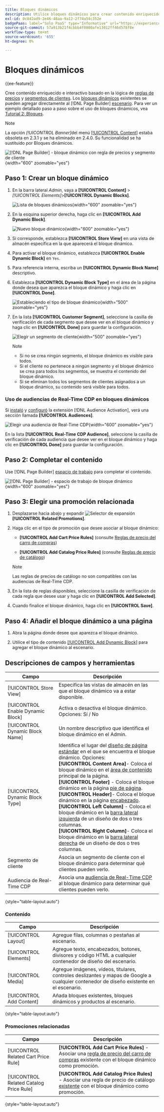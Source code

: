 ```yaml
---
title: Bloques dinámicos
description: Utilice bloques dinámicos para crear contenido enriquecido e interactivo que se base en la lógica de las reglas de precios y los segmentos de clientes.
exl-id: 0c842ad9-2e46-48aa-9a12-2f74a54c352e
badgePaas: label="Solo PaaS" type="Informative" url="https://experienceleague.adobe.com/es/docs/commerce/user-guides/product-solutions" tooltip="Se aplica solo a proyectos de Adobe Commerce en la nube (infraestructura PaaS administrada por Adobe) y a proyectos locales."
source-git-commit: 57a913b21f4cbbb4f0800afe13012ff46d578f8e
workflow-type: tm+mt
source-wordcount: '655'
ht-degree: 0%

---
```


# Bloques dinámicos

{{ee-feature}}

Cree contenido enriquecido e interactivo basado en la lógica de [reglas de precios](../merchandising-promotions/introduction.md#price-rules) y [segmentos de clientes](../customers/customer-segments.md). Los [bloques dinámicos](../page-builder/dynamic-block.md) existentes se pueden agregar directamente al [!DNL Page Builder] [escenario](../page-builder/workspace.md). Para ver un ejemplo detallado paso a paso sobre el uso de bloques dinámicos, vea [Tutorial 2: Bloques](../page-builder/2-blocks.md).

>[!NOTE]
>
>La opción _[!UICONTROL Banner]_&#x200B;del menú [[!UICONTROL Content]](content-menu.md) estaba obsoleta en 2.3.1 y se ha eliminado en 2.4.0. Su funcionalidad se ha sustituido por Bloques dinámicos.

![[!DNL Page Builder] - bloque dinámico con regla de precios y segmento de cliente](../page-builder/assets/pb-tutorial2-dynamic-block-storefront.png){width="600" zoomable="yes"}

## Paso 1: Crear un bloque dinámico

1. En la barra lateral _Admin_, vaya a **[!UICONTROL Content]** > _[!UICONTROL Elements]_>**[!UICONTROL Dynamic Blocks]**.

   ![Lista de bloques dinámicos](../page-builder/assets/pb-tutorial2-block-dynamic-add.png){width="600" zoomable="yes"}

1. En la esquina superior derecha, haga clic en **[!UICONTROL Add Dynamic Block]**.

   ![Nuevo bloque dinámico](../page-builder/assets/pb-tutorial2-block-dynamic-new.png){width="600" zoomable="yes"}

1. Si corresponde, establezca **[!UICONTROL Store View]** en una vista de almacén específica en la que aparecerá el bloque dinámico.

1. Para activar el bloque dinámico, establezca **[!UICONTROL Enable Dynamic Block]** en `Yes`.

1. Para referencia interna, escriba un **[!UICONTROL Dynamic Block Name]** descriptivo.

1. Establezca **[!UICONTROL Dynamic Block Type]** en el área de la página donde desea que aparezca el bloque dinámico y haga clic en **[!UICONTROL Done]**.

   ![Estableciendo el tipo de bloque dinámico](../page-builder/assets/pb-dynamic-block-type.png){width="500" zoomable="yes"}

1. En la lista **[!UICONTROL Customer Segment]**, seleccione la casilla de verificación de cada segmento que desee ver en el bloque dinámico y haga clic en **[!UICONTROL Done]** para guardar la configuración.

   ![Elegir un segmento de cliente](../page-builder/assets/pb-dynamic-block-customer-segment.png){width="500" zoomable="yes"}

   >[!NOTE]
   >
   >- Si no se crea ningún segmento, el bloque dinámico es visible para todos.
   >- Si el cliente no pertenece a ningún segmento y el bloque dinámico se crea para todos los segmentos, se muestra el contenido del bloque dinámico.
   >- Si se eliminan todos los segmentos de clientes asignados a un bloque dinámico, su contenido será visible para todos.

### Uso de audiencias de Real-Time CDP en bloques dinámicos

Si [instaló](../customers/audience-activation.md#install-the-extension) y [configuró](../customers/audience-activation.md#configure-the-extension) la extensión [!DNL Audience Activation], verá una sección llamada **[!UICONTROL Audiences]**.

![Elegir una audiencia de Real-Time CDP](./assets/dynamic-block-rtcdp.png){width="600" zoomable="yes"}

En la lista **[!UICONTROL Real-Time CDP Audience]**, seleccione la casilla de verificación de cada audiencia que desee ver en el bloque dinámico y haga clic en **[!UICONTROL Done]** para guardar la configuración.

## Paso 2: Completar el contenido

Use [!DNL Page Builder] [espacio de trabajo](../page-builder/workspace.md) para completar el contenido.

![[!DNL Page Builder] - espacio de trabajo de bloque dinámico](../page-builder/assets/pb-dynamic-block-workspace.png){width="600" zoomable="yes"}

## Paso 3: Elegir una promoción relacionada

1. Desplazarse hacia abajo y expandir ![Selector de expansión](../assets/icon-display-expand.png) **[!UICONTROL Related Promotions]**.

1. Haga clic en el tipo de promoción que desee asociar al bloque dinámico:

   - **[!UICONTROL Add Cart Price Rules]** (consulte [Reglas de precio del carro de compras](../merchandising-promotions/price-rules-cart.md))

   - **[!UICONTROL Add Catalog Price Rules]** (consulte [Reglas de precio de catálogo](../merchandising-promotions/price-rules-catalog.md))

   >[!NOTE]
   >
   >Las reglas de precios de catálogo no son compatibles con las audiencias de Real-Time CDP.

1. En la lista de reglas disponibles, seleccione la casilla de verificación de cada regla que desee usar y haga clic en **[!UICONTROL Add Selected]**.

1. Cuando finalice el bloque dinámico, haga clic en **[!UICONTROL Save]**.

## Paso 4: Añadir el bloque dinámico a una página

1. Abra la página donde desee que aparezca el bloque dinámico.

1. Utilice el tipo de contenido [[!UICONTROL Add Dynamic Block]](../page-builder/dynamic-block.md) para agregar el bloque dinámico al escenario.

## Descripciones de campos y herramientas

| Campo | Descripción |
|--- |--- |
| [!UICONTROL Store View] | Especifica las vistas de almacén en las que el bloque dinámico va a estar disponible. |
| [!UICONTROL Enable Dynamic Block] | Activa o desactiva el bloque dinámico. Opciones: Sí / No |
| [!UICONTROL Dynamic Block Name] | Un nombre descriptivo que identifica el bloque dinámico en el Admin. |
| [!UICONTROL Dynamic Block Type] | Identifica el lugar del [diseño de página estándar](layout-updates.md) en el que se encuentra el bloque dinámico. Opciones: <br/>**[!UICONTROL Content Area]**- Coloca el bloque dinámico en el [área de contenido](layout-updates.md) principal de la página.<br/>**[!UICONTROL Footer]** - Coloca el bloque dinámico en la página [pie de página](page-setup.md#footer). <br/>**[!UICONTROL Header]**- Coloca el bloque dinámico en la página [encabezado](page-setup.md#header).<br/>**[!UICONTROL Left Column]** - Coloca el bloque dinámico en la [barra lateral izquierda](page-layout.md#standard-page-layouts) de un diseño de dos o tres columnas. <br/>**[!UICONTROL Right Column]**- Coloca el bloque dinámico en la [barra lateral derecha](page-layout.md#standard-page-layouts) de un diseño de dos o tres columnas. |
| Segmento de cliente | Asocia un segmento de cliente con el bloque dinámico para determinar qué clientes pueden verlo. |
| Audiencia de Real-Time CDP | Asocia una [audiencia de Real-Time CDP](../customers/audience-activation.md) al bloque dinámico para determinar qué clientes pueden verlo. |

{style="table-layout:auto"}

### Contenido

| Campo | Descripción |
|--- |--- |
| [!UICONTROL Layout] | Agregue filas, columnas o pestañas al escenario. |
| [!UICONTROL Elements] | Agregue texto, encabezados, botones, divisores y código HTML a cualquier contenedor de diseño del escenario. |
| [!UICONTROL Media] | Agregue imágenes, vídeos, titulares, controles deslizantes y mapas de Google a cualquier contenedor de diseño existente en el escenario. |
| [!UICONTROL Add Content] | Añada bloques existentes, bloques dinámicos y productos al escenario. |

{style="table-layout:auto"}

### Promociones relacionadas

| Campo | Descripción |
|--- |--- |
| [!UICONTROL Related Cart Price Rule] | **[!UICONTROL Add Cart Price Rules]** - Asociar una [regla de precio del carro de compras](../merchandising-promotions/price-rules-cart.md) existente con el bloque dinámico como promoción. |
| [!UICONTROL Related Catalog Price Rule] | **[!UICONTROL Add Catalog Price Rules]** - Asociar una regla de precio de catálogo [existente](../merchandising-promotions/price-rules-catalog.md) con el bloque dinámico como promoción. |

{style="table-layout:auto"}
